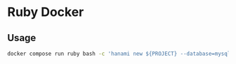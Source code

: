 # Ruby Docker

## Usage

```bash
docker compose run ruby bash -c 'hanami new ${PROJECT} --database=mysql'
```
